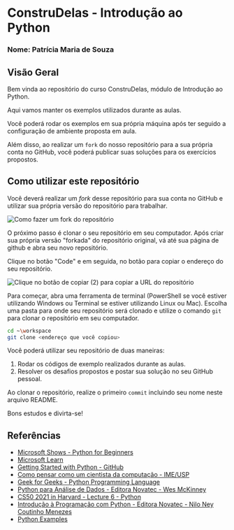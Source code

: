 # ConstruDelas - Introdução ao Python
### Nome: Patrícia Maria de Souza

## Visão Geral
Bem vinda ao repositório do curso ConstruDelas, módulo de Introdução ao Python.

Aqui vamos manter os exemplos utilizados durante as aulas.

Você poderá rodar os exemplos em sua própria máquina após ter seguido a configuração de ambiente proposta em aula.

Além disso, ao realizar um `fork` do nosso repositório para a sua própria conta no GitHub, você poderá publicar suas soluções para os exercícios propostos.

## Como utilizar este repositório
Você deverá realizar um _fork_ desse repositório para sua conta no GitHub e utilizar sua própria versão do repositório para trabalhar.

![Como fazer um fork do repositório](imagens/fork.png "Como fazer um fork do repositório")

O próximo passo é clonar o seu repositório em seu computador.
Após criar sua própria versão "forkada" do repositório original, vá até sua página de github e abra seu novo repositório.

Clique no botão "Code" e em seguida, no botão para copiar o endereço do seu repositório.

![Clique no botão de copiar (2) para copiar a URL do repositório](imagens/clone.png "Clonando o seu repositório para seu computador")

Para começar, abra uma ferramenta de terminal (PowerShell se você estiver utilizando Windows ou Terminal se estiver utilizando Linux ou Mac). Escolha uma pasta para onde seu repositório será clonado e utilize o comando `git` para clonar o repositório em seu computador.

``` bash
cd ~\workspace
git clone <endereço que você copiou>
```

Você poderá utilizar seu repositório de duas maneiras:

1. Rodar os códigos de exemplo realizados durante as aulas.
2. Resolver os desafios propostos e postar sua solução no seu GitHub pessoal.

Ao clonar o repositório, realize o primeiro `commit` incluindo seu nome neste arquivo README.

Bons estudos e divirta-se!

## Referências
* [Microsoft Shows - Python for Beginners](https://docs.microsoft.com/pt-br/shows/intro-to-python-development/)
* [Microsoft Learn](https://docs.microsoft.com/pt-br/learn/)
* [Getting Started with Python - GitHub](https://github.com/microsoft/c9-python-getting-started)
* [Como pensar como um cientista da computação - IME/USP](https://panda.ime.usp.br/pensepy/static/pensepy/index.html)
* [Geek for Geeks - Python Programming Language](https://www.geeksforgeeks.org/python-programming-language/)
* [Python para Análise de Dados - Editora Novatec - Wes McKinney](https://leitura.com.br/python-para-analise-de-dados-L006-9788575226476)
* [CS50 2021 in Harvard - Lecture 6 - Python](https://youtu.be/ky-24RvI57s)
* [Introdução à Programação com Python - Editora Novatec - Nilo Ney Coutinho Menezes](https://www.amazon.com.br/Introdu%C3%A7%C3%A3o-Programa%C3%A7%C3%A3o-com-Python-Algoritmos/dp/8575227181/)
* [Python Examples](https://pythonexamples.org/)